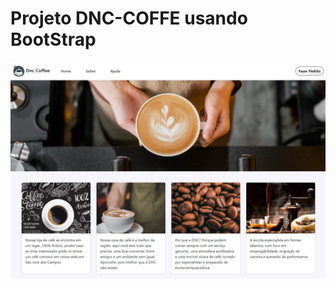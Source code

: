 # Projeto DNC-COFFE usando BootStrap 
![alt text](https://github.com/herbertdantas/dnc-coffe/blob/main/assets/images/index.png)
